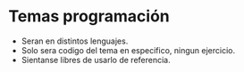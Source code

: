 # Temas programación
* Seran en distintos lenguajes.
* Solo sera codigo del tema en especifico, ningun ejercicio.
* Sientanse libres de usarlo de referencia.

